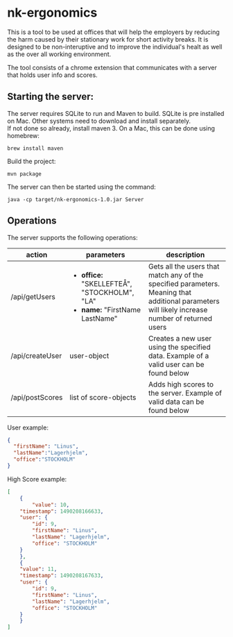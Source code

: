 # nk-ergonomics
This is a tool to be used at offices that will help the employers by reducing the harm caused by their stationary work for short activity breaks. It is designed to be non-interuptive and to improve the individual's healt as well as the over all working environment.

The tool consists of a chrome extension that communicates with a server that holds user info and scores.

## Starting the server:      
The server requires SQLite to run and Maven to build. SQLite is pre installed on Mac. Other systems need to download and install separately.  
If not done so already, install maven 3. On a Mac, this can be done using homebrew:
```
brew install maven
```
Build the project:
```
mvn package
```
The server can then be started using the command:
```
java -cp target/nk-ergonomics-1.0.jar Server
```


## Operations  
The server supports the following operations:  

| action          | parameters                                                   | description                                                                                                                                     |
|-----------------|--------------------------------------------------------------|-------------------------------------------------------------------------------------------------------------------------------------------------|
| /api/getUsers   | <ul><li>**office:** "SKELLEFTEÅ", "STOCKHOLM", "LA" </li>   <li>**name:** "FirstName LastName"</li></ul> | Gets all the users that match any of the specified parameters. Meaning that additional parameters will likely increase number of returned users |
| /api/createUser | user-object                                                | Creates a new user using the specified data. Example of a valid user can be found below                                                         |
| /api/postScores | list of score-objects                                      | Adds high scores to the server. Example of valid data can be found below                                                                        |

User example:
```json
{
  "firstName": "Linus",
  "lastName":"Lagerhjelm",
  "office":"STOCKHOLM"
}
```

High Score example:
```json
[
    {
    	"value": 10, 
	"timestamp": 1490208166633, 
	"user": {
		"id": 9,
		"firstName": "Linus",
		"lastName": "Lagerhjelm",
		"office": "STOCKHOLM"
	}
    },
    {
	"value": 11, 
	"timestamp": 1490208167633, 
	"user": {
		"id": 9,
		"firstName": "Linus",
		"lastName": "Lagerhjelm",
		"office": "STOCKHOLM"
	}
    }
]
```
